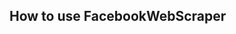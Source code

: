## How to use FacebookWebScraper

[//]: <> (talk about how to format a proper input, and the types of output)

